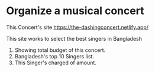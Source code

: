 # Organize a musical concert

This Concert's site https://the-dashingconcert.netlify.app/

This site works to select the best singers in Bangladesh
1. Showing total budget of this concert.
2. Bangladesh's top 10 Singers list.
3. This Singer's charged of amount.